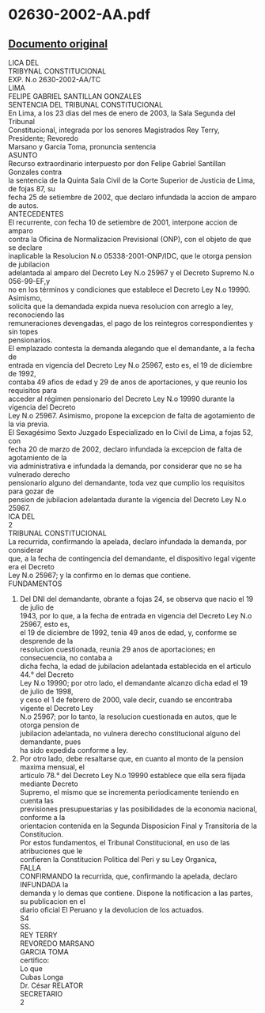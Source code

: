
02630-2002-AA.pdf
=================
  
[Documento original](https://tc.gob.pe/jurisprudencia/2003/02630-2002-AA.pdf)  
---  
LICA DEL  
TRIBYNAL CONSTITUCIONAL  
EXP. N.o 2630-2002-AA/TC  
LIMA  
FELIPE GABRIEL SANTILLAN GONZALES  
SENTENCIA DEL TRIBUNAL CONSTITUCIONAL  
En Lima, a los 23 dias del mes de enero de 2003, la Sala Segunda del Tribunal  
Constitucional, integrada por los senores Magistrados Rey Terry, Presidente; Revoredo  
Marsano y Garcia Toma, pronuncia sentencia  
ASUNTO  
Recurso extraordinario interpuesto por don Felipe Gabriel Santillan Gonzales contra  
la sentencia de la Quinta Sala Civil de la Corte Superior de Justicia de Lima, de fojas 87, su  
fecha 25 de setiembre de 2002, que declaro infundada la accion de amparo de autos.  
ANTECEDENTES  
El recurrente, con fecha 10 de setiembre de 2001, interpone accion de amparo  
contra la Oficina de Normalizacion Previsional (ONP), con el objeto de que se declare  
inaplicable la Resolucion N.o 05338-2001-ONP/IDC, que le otorga pension de jubilacion  
adelantada al amparo del Decreto Ley N.o 25967 y el Decreto Supremo N.o 056-99-EF,y  
no en los términos y condiciones que establece el Decreto Ley N.o 19990. Asimismo,  
solicita que la demandada expida nueva resolucion con arreglo a ley, reconociendo las  
remuneraciones devengadas, el pago de los reintegros correspondientes y sin topes  
pensionarios.  
El emplazado contesta la demanda alegando que el demandante, a la fecha de  
entrada en vigencia del Decreto Ley N.o 25967, esto es, el 19 de diciembre de 1992,  
contaba 49 afios de edad y 29 de anos de aportaciones, y que reunio los requisitos para  
acceder al régimen pensionario del Decreto Ley N.o 19990 durante la vigencia del Decreto  
Ley N.o 25967. Asimismo, propone la excepcion de falta de agotamiento de la via previa.  
El Sexagésimo Sexto Juzgado Especializado en lo Civil de Lima, a fojas 52, con  
fecha 20 de marzo de 2002, declaro infundada la excepcion de falta de agotamiento de la  
via administrativa e infundada la demanda, por considerar que no se ha vulnerado derecho  
pensionario alguno del demandante, toda vez que cumplio los requisitos para gozar de  
pension de jubilacion adelantada durante la vigencia del Decreto Ley N.o 25967.  
ICA DEL  
2  
TRIBUNAL CONSTITUCIONAL  
La recurrida, confirmando la apelada, declaro infundada la demanda, por considerar  
que, a la fecha de contingencia del demandante, el dispositivo legal vigente era el Decreto  
Ley N.o 25967; y la confirmo en lo demas que contiene.  
FUNDAMENTOS  
1. Del DNI del demandante, obrante a fojas 24, se observa que nacio el 19 de julio de  
1943, por lo que, a la fecha de entrada en vigencia del Decreto Ley N.o 25967, esto es,  
el 19 de diciembre de 1992, tenia 49 anos de edad, y, conforme se desprende de la  
resolucion cuestionada, reunia 29 anos de aportaciones; en consecuencia, no contaba a  
dicha fecha, la edad de jubilacion adelantada establecida en el articulo 44.° del Decreto  
Ley N.o 19990; por otro lado, el demandante alcanzo dicha edad el 19 de julio de 1998,  
y ceso el 1 de febrero de 2000, vale decir, cuando se encontraba vigente el Decreto Ley  
N.o 25967; por lo tanto, la resolucion cuestionada en autos, que le otorga pension de  
jubilacion adelantada, no vulnera derecho constitucional alguno del demandante, pues  
ha sido expedida conforme a ley.  
2. Por otro lado, debe resaltarse que, en cuanto al monto de la pension maxima mensual, el  
articulo 78.° del Decreto Ley N.o 19990 establece que ella sera fijada mediante Decreto  
Supremo, el mismo que se incrementa periodicamente teniendo en cuenta las  
previsiones presupuestarias y las posibilidades de la economia nacional, conforme a la  
orientacion contenida en la Segunda Disposicion Final y Transitoria de la Constitucion.  
Por estos fundamentos, el Tribunal Constitucional, en uso de las atribuciones que le  
confieren la Constitucion Politica del Peri y su Ley Organica,  
FALLA  
CONFIRMANDO la recurrida, que, confirmando la apelada, declaro INFUNDADA la  
demanda y lo demas que contiene. Dispone la notificacion a las partes, su publicacion en el  
diario oficial El Peruano y la devolucion de los actuados.  
S4  
SS.  
REY TERRY  
REVOREDO MARSANO  
GARCIA TOMA  
certifico:  
Lo que  
Cubas Longa  
Dr. César RELATOR  
SECRETARIO  
2